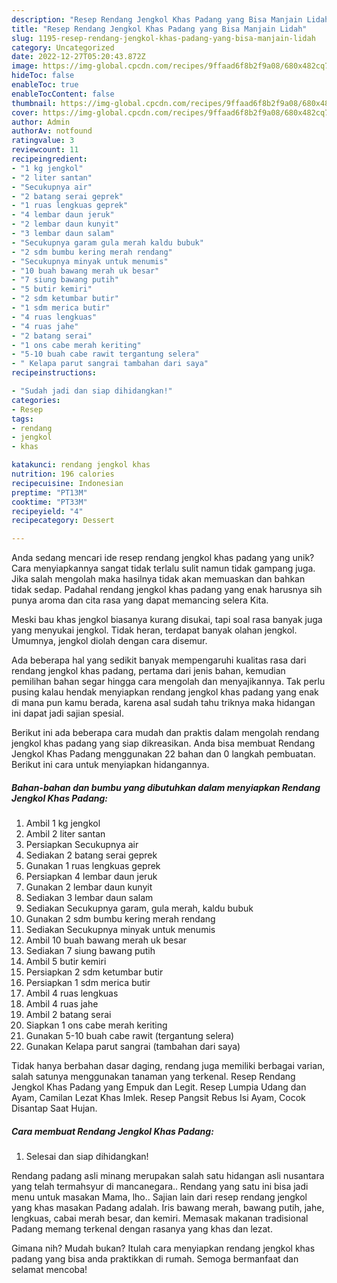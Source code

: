 ```yaml
---
description: "Resep Rendang Jengkol Khas Padang yang Bisa Manjain Lidah"
title: "Resep Rendang Jengkol Khas Padang yang Bisa Manjain Lidah"
slug: 1195-resep-rendang-jengkol-khas-padang-yang-bisa-manjain-lidah
category: Uncategorized
date: 2022-12-27T05:20:43.872Z
image: https://img-global.cpcdn.com/recipes/9ffaad6f8b2f9a08/680x482cq70/rendang-jengkol-khas-padang-foto-resep-utama.jpg
hideToc: false
enableToc: true
enableTocContent: false
thumbnail: https://img-global.cpcdn.com/recipes/9ffaad6f8b2f9a08/680x482cq70/rendang-jengkol-khas-padang-foto-resep-utama.jpg
cover: https://img-global.cpcdn.com/recipes/9ffaad6f8b2f9a08/680x482cq70/rendang-jengkol-khas-padang-foto-resep-utama.jpg
author: Admin
authorAv: notfound
ratingvalue: 3
reviewcount: 11
recipeingredient:
- "1 kg jengkol"
- "2 liter santan"
- "Secukupnya air"
- "2 batang serai geprek"
- "1 ruas lengkuas geprek"
- "4 lembar daun jeruk"
- "2 lembar daun kunyit"
- "3 lembar daun salam"
- "Secukupnya garam gula merah kaldu bubuk"
- "2 sdm bumbu kering merah rendang"
- "Secukupnya minyak untuk menumis"
- "10 buah bawang merah uk besar"
- "7 siung bawang putih"
- "5 butir kemiri"
- "2 sdm ketumbar butir"
- "1 sdm merica butir"
- "4 ruas lengkuas"
- "4 ruas jahe"
- "2 batang serai"
- "1 ons cabe merah keriting"
- "5-10 buah cabe rawit tergantung selera"
- " Kelapa parut sangrai tambahan dari saya"
recipeinstructions:

- "Sudah jadi dan siap dihidangkan!"
categories:
- Resep
tags:
- rendang
- jengkol
- khas

katakunci: rendang jengkol khas 
nutrition: 196 calories
recipecuisine: Indonesian
preptime: "PT13M"
cooktime: "PT33M"
recipeyield: "4"
recipecategory: Dessert

---
```





Anda sedang mencari ide resep rendang jengkol khas padang yang unik? Cara menyiapkannya sangat tidak terlalu sulit namun tidak gampang juga. Jika salah mengolah maka hasilnya tidak akan memuaskan dan bahkan tidak sedap. Padahal rendang jengkol khas padang yang enak harusnya sih punya aroma dan cita rasa yang dapat memancing selera Kita.





Meski bau khas jengkol biasanya kurang disukai, tapi soal rasa banyak juga yang menyukai jengkol. Tidak heran, terdapat banyak olahan jengkol. Umumnya, jengkol diolah dengan cara disemur.

Ada beberapa hal yang sedikit banyak mempengaruhi kualitas rasa dari rendang jengkol khas padang, pertama dari jenis bahan, kemudian pemilihan bahan segar hingga cara mengolah dan menyajikannya. Tak perlu pusing kalau hendak menyiapkan rendang jengkol khas padang yang enak di mana pun kamu berada, karena asal sudah tahu triknya maka hidangan ini dapat jadi sajian spesial.






Berikut ini ada beberapa cara mudah dan praktis dalam mengolah rendang jengkol khas padang yang siap dikreasikan. Anda bisa membuat Rendang Jengkol Khas Padang menggunakan 22 bahan dan 0 langkah pembuatan. Berikut ini cara untuk menyiapkan hidangannya.

<!--inarticleads1-->

##### Bahan-bahan dan bumbu yang dibutuhkan dalam menyiapkan Rendang Jengkol Khas Padang:

1. Ambil 1 kg jengkol
1. Ambil 2 liter santan
1. Persiapkan Secukupnya air
1. Sediakan 2 batang serai geprek
1. Gunakan 1 ruas lengkuas geprek
1. Persiapkan 4 lembar daun jeruk
1. Gunakan 2 lembar daun kunyit
1. Sediakan 3 lembar daun salam
1. Sediakan Secukupnya garam, gula merah, kaldu bubuk
1. Gunakan 2 sdm bumbu kering merah rendang
1. Sediakan Secukupnya minyak untuk menumis
1. Ambil 10 buah bawang merah uk besar
1. Sediakan 7 siung bawang putih
1. Ambil 5 butir kemiri
1. Persiapkan 2 sdm ketumbar butir
1. Persiapkan 1 sdm merica butir
1. Ambil 4 ruas lengkuas
1. Ambil 4 ruas jahe
1. Ambil 2 batang serai
1. Siapkan 1 ons cabe merah keriting
1. Gunakan 5-10 buah cabe rawit (tergantung selera)
1. Gunakan  Kelapa parut sangrai (tambahan dari saya)


Tidak hanya berbahan dasar daging, rendang juga memiliki berbagai varian, salah satunya menggunakan tanaman yang terkenal. Resep Rendang Jengkol Khas Padang yang Empuk dan Legit. Resep Lumpia Udang dan Ayam, Camilan Lezat Khas Imlek. Resep Pangsit Rebus Isi Ayam, Cocok Disantap Saat Hujan. 

<!--inarticleads2-->

##### Cara membuat Rendang Jengkol Khas Padang:


1. Selesai dan siap dihidangkan!

Rendang padang asli minang merupakan salah satu hidangan asli nusantara yang telah termahsyur di mancanegara.. Rendang yang satu ini bisa jadi menu untuk masakan Mama, lho.. Sajian lain dari resep rendang jengkol yang khas masakan Padang adalah. Iris bawang merah, bawang putih, jahe, lengkuas, cabai merah besar, dan kemiri. Memasak makanan tradisional Padang memang terkenal dengan rasanya yang khas dan lezat. 

Gimana nih? Mudah bukan? Itulah cara menyiapkan rendang jengkol khas padang yang bisa anda praktikkan di rumah. Semoga bermanfaat dan selamat mencoba!
